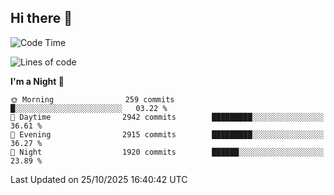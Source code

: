 ## Hi there 👋

<!--
**Wangmerlyn/Wangmerlyn** is a ✨ _special_ ✨ repository because its `README.md` (this file) appears on your GitHub profile.

Here are some ideas to get you started:

- 🔭 I’m currently working on ...
- 🌱 I’m currently learning ...
- 👯 I’m looking to collaborate on ...
- 🤔 I’m looking for help with ...
- 💬 Ask me about ...
- 📫 How to reach me: ...
- 😄 Pronouns: ...
- ⚡ Fun fact: ...
-->
<!--START_SECTION:waka-->
![Code Time](http://img.shields.io/badge/Code%20Time-586%20hrs%204%20mins-blue)

![Lines of code](https://img.shields.io/badge/From%20Hello%20World%20I%27ve%20Written-43.7%20million%20lines%20of%20code-blue)

**I'm a Night 🦉** 

```text
🌞 Morning                259 commits         █░░░░░░░░░░░░░░░░░░░░░░░░   03.22 % 
🌆 Daytime                2942 commits        █████████░░░░░░░░░░░░░░░░   36.61 % 
🌃 Evening                2915 commits        █████████░░░░░░░░░░░░░░░░   36.27 % 
🌙 Night                  1920 commits        ██████░░░░░░░░░░░░░░░░░░░   23.89 % 
```



 Last Updated on 25/10/2025 16:40:42 UTC
<!--END_SECTION:waka-->
